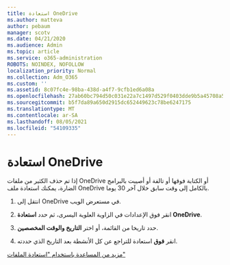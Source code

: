```yaml
---
title: استعادة OneDrive
ms.author: matteva
author: pebaum
manager: scotv
ms.date: 04/21/2020
ms.audience: Admin
ms.topic: article
ms.service: o365-administration
ROBOTS: NOINDEX, NOFOLLOW
localization_priority: Normal
ms.collection: Adm_O365
ms.custom: ''
ms.assetid: 8c07fc4e-98ba-438d-a4f7-9cfb1ed6a08a
ms.openlocfilehash: 27ab60bc794d50c031e22a7c1497d529f0403dde9b5a45708a54495117c1939f
ms.sourcegitcommit: b5f7da89a650d2915dc652449623c78be6247175
ms.translationtype: MT
ms.contentlocale: ar-SA
ms.lasthandoff: 08/05/2021
ms.locfileid: "54109335"
---
```

# <a name="restore-your-onedrive"></a>استعادة OneDrive

إذا تم حذف الكثير من ملفات OneDrive أو الكتابة فوقها أو تالفة أو أصيبت بالبرامج الضارة، يمكنك استعادة ملف OneDrive بالكامل إلى وقت سابق خلال آخر 30 يوما.
  
1. انتقل إلى OneDrive في مستعرض الويب.
    
2. انقر فوق الإعدادات في الزاوية العلوية اليسرى، ثم حدد **استعادة OneDrive**.
    
3. حدد تاريخا من القائمة، أو اختر **التاريخ والوقت المخصصين**.
    
4. انقر **فوق** استعادة للتراجع عن كل الأنشطة بعد التاريخ الذي حددته. 
    
[مزيد من المساعدة باستخدام "استعادة الملفات"](https://go.microsoft.com/fwlink/?linkid=872874)
  

